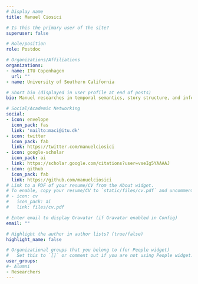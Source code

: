 ```yaml
---
# Display name
title: Manuel Ciosici

# Is this the primary user of the site?
superuser: false

# Role/position
role: Postdoc

# Organizations/Affiliations
organizations:
- name: ITU Copenhagen
  url: ""
- name: University of Southern California

# Short bio (displayed in user profile at end of posts)
bio: Manuel researches in temporal semantics, story structure, and information-theoretic methods.

# Social/Academic Networking
social:
- icon: envelope
  icon_pack: fas
  link: 'mailto:maci@itu.dk'
- icon: twitter
  icon_pack: fab
  link: https://twitter.com/manuelciosici
- icon: google-scholar
  icon_pack: ai
  link: https://scholar.google.com/citations?user=vseIg5YAAAAJ
- icon: github
  icon_pack: fab
  link: https://github.com/manuelciosici
# Link to a PDF of your resume/CV from the About widget.
# To enable, copy your resume/CV to `static/files/cv.pdf` and uncomment the lines below.
# - icon: cv
#   icon_pack: ai
#   link: files/cv.pdf

# Enter email to display Gravatar (if Gravatar enabled in Config)
email: ""

# Highlight the author in author lists? (true/false)
highlight_name: false

# Organizational groups that you belong to (for People widget)
#   Set this to `[]` or comment out if you are not using People widget.
user_groups:
#- Alumni
- Researchers
---
```



